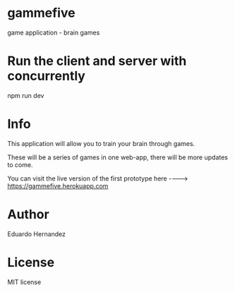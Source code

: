 # gammefive
game application - brain games

# Run the client and server with concurrently
npm run dev


# Info

This application will allow you to train your brain through games.

These will be a series of games in one web-app, there will be more updates to come.

You can visit the live version of the first prototype here ----> https://gammefive.herokuapp.com

# Author

Eduardo Hernandez

# License

MIT license
